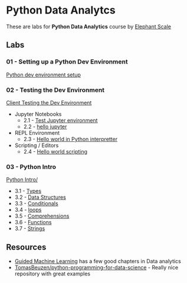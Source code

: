 # Python Data Analytcs

These are labs for **Python Data Analytics** course by [Elephant Scale](https://elephantscale.com/)

## Labs

### 01 - Setting up a Python Dev Environment

[Python dev environment setup](01-dev-env-setup/README.md)

### 02 - Testing the Dev Environment

[Client Testing the Dev Environment](http://go/dataanalyticspython/#DataAnalyticswithPython-TestingtheDevEnvironment)

* Jupyter Notebooks
    * 2.1 - [Test Jupyter environment](01-dev-env-setup/testing-123.ipynb)
    * 2.2 - [hello jupyter](02-helloworld/hello-jupyter.ipynb)
* REPL Environment
    * 2.3 - [Hello world in Python interpretter](02-helloworld/REPL.md)
* Scripting / Editors
    * 2.4 - [Hello world scripting](02-helloworld/Script.md)

### 03 - Python Intro

[Python Intro/](03-python-intro/)

* 3.1 - [Types](03-python-intro/01-types.ipynb)
* 3.2 - [Data Structures](03-python-intro/02-data-structures.ipynb)
* 3.3 - [Conditionals](03-python-intro/03-conditionals.ipynb)
* 3.4 - [loops](03-python-intro/04-loops.ipynb)
* 3.5 - [Comprehensions](03-python-intro/05-comprehensions.ipynb)
* 3.6 - [Functions](03-python-intro/06-functions.ipynb)
* 3.7 - [Strings](03-python-intro/07-string.ipynb)

## Resources

* [Guided Machine Learning](https://github.com/elephantscale/guided-machine-learning) has a few good chapters in Data analytics
* [TomasBeuzen/python-programming-for-data-science](https://github.com/TomasBeuzen/python-programming-for-data-science) - Really nice repository with great examples